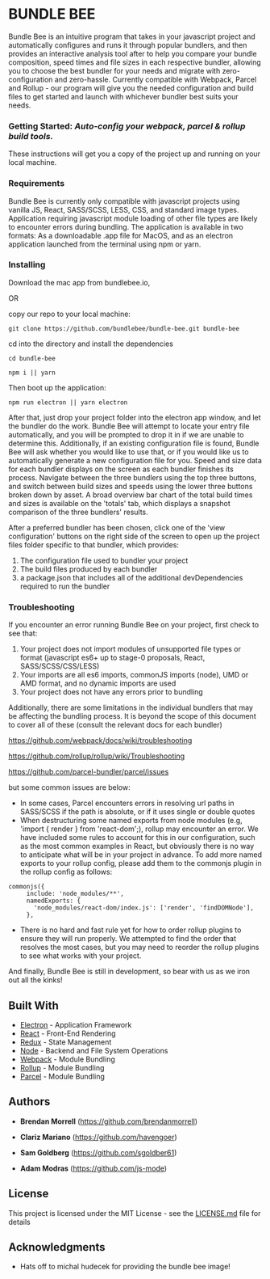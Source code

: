 # BUNDLE BEE

Bundle Bee is an intuitive program that takes in your javascript project and automatically configures and runs it through popular bundlers, and then provides an interactive analysis tool after to help you compare your bundle composition, speed times and file sizes in each respective bundler, allowing you to choose the best bundler for your needs and migrate with zero-configuration and zero-hassle.  Currently compatible with Webpack, Parcel and Rollup - our program will give you the needed configuration and build files to get started and launch with whichever bundler best suits your needs.

### Getting Started: _Auto-config your webpack, parcel & rollup build tools._

These instructions will get you a copy of the project up and running on your local machine.

### Requirements
Bundle Bee is currently only compatible with javascript projects using vanilla JS, React, SASS/SCSS, LESS, CSS, and standard image types. Application requiring javascript module loading of other file types are likely to encounter errors during bundling. The application is available in two formats: As a downloadable .app file for MacOS, and as an electron application launched from the terminal using npm or yarn.

### Installing
Download the mac app from bundlebee.io,

OR

copy our repo to your local machine:

```
git clone https://github.com/bundlebee/bundle-bee.git bundle-bee
```

cd into the directory and install the dependencies

```
cd bundle-bee
```
```
npm i || yarn
```
Then boot up the application:
```
npm run electron || yarn electron
```
After that, just drop your project folder into the electron app window, and let the bundler do the work. Bundle Bee will attempt to locate your entry file automatically, and you will be prompted to drop it in if we are unable to determine this. Additionally, if an existing configuration file is found, Bundle Bee will ask whether you would like to use that, or if you would like us to automatically generate a new configuration file for you. Speed and size data for each bundler displays on the screen as each bundler finishes its process. Navigate between the three bundlers using the top three buttons, and switch between build sizes and speeds using the lower three buttons broken down by asset. A broad overview bar chart of the total build times and sizes is available on the 'totals' tab, which displays a snapshot comparison of the three bundlers' results.

After a preferred bundler has been chosen, click one of the 'view configuration' buttons on the right side of the screen to open up the project files folder specific to that bundler, which provides:

1) The configuration file used to bundler your project
2) The build files produced by each bundler
3) a package.json that includes all of the additional devDependencies required to run the bundler


### Troubleshooting
If you encounter an error running Bundle Bee on your project, first check to see that:

1) Your project does not import modules of unsupported file types or format (javascript es6+ up to stage-0 proposals, React, SASS/SCSS/CSS/LESS)
2) Your imports are all es6 imports, commonJS imports (node), UMD or AMD format, and no dynamic imports are used
3) Your project does not have any errors prior to bundling

Additionally, there are some limitations in the individual bundlers that may be affecting the bundling process. It is beyond the scope of this document to cover all of these (consult the relevant docs for each bundler)

https://github.com/webpack/docs/wiki/troubleshooting

https://github.com/rollup/rollup/wiki/Troubleshooting

https://github.com/parcel-bundler/parcel/issues

but some common issues are below:

- In some cases, Parcel encounters errors in resolving url paths in SASS/SCSS if the path is absolute, or if it uses single or double quotes
- When destructuring some named exports from node modules (e.g, 'import { render } from 'react-dom';), rollup may encounter an error. We have included some rules to account for this in our configuration, such as the most common examples in React, but obviously there is no way to anticipate what will be in your project in advance. To add more named exports to your rollup config, please add them to the commonjs plugin in the rollup config as follows:
```
commonjs({
     include: 'node_modules/**',
     namedExports: {
       'node_modules/react-dom/index.js': ['render', 'findDOMNode'],
     },
```
- There is no hard and fast rule yet for how to order rollup plugins to ensure they will run properly. We attempted to find the order that resolves the most cases, but you may need to reorder the rollup plugins to see what works with your project.

And finally, Bundle Bee is still in development, so bear with us as we iron out all the kinks!

## Built With

* [Electron](https://github.com/electron/electron) - Application Framework
* [React](https://github.com/facebook/react) - Front-End Rendering
* [Redux](https://maven.apache.org/) - State Management
* [Node](https://github.com/nodejs/node) - Backend and File System Operations
* [Webpack](https://github.com/webpack) - Module Bundling
* [Rollup](https://github.com/rollup/rollup) - Module Bundling
* [Parcel](https://github.com/parcel-bundler) - Module Bundling


## Authors

* **Brendan Morrell** (https://github.com/brendanmorrell)

* **Clariz Mariano** (https://github.com/havengoer)

* **Sam Goldberg** (https://github.com/sgoldber61)

* **Adam Modras** (https://github.com/js-mode)

## License

This project is licensed under the MIT License - see the [LICENSE.md](LICENSE.md) file for details

## Acknowledgments

* Hats off to michal hudecek for providing the bundle bee image!